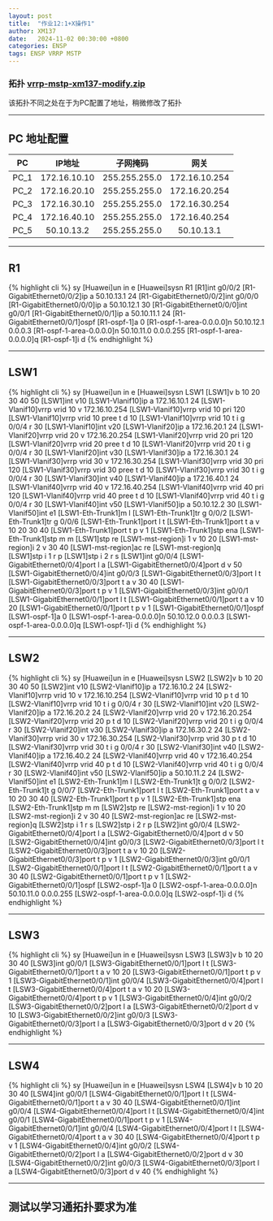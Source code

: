 ```yaml
---
layout: post
title:  "作业12:1+X操作1"
author: XM137
date:   2024-11-02 00:30:00 +0800
categories: ENSP
tags: ENSP VRRP MSTP
---
```



### 拓扑 **[vrrp-mstp-xm137-modify.zip](/assets/ENSP/20241102/vrrp-mstp-xm137-modify.zip)**
该拓扑不同之处在于为PC配置了地址，稍微修改了拓扑

---

## PC 地址配置

|     PC      |        IP地址      |      子网掩码       |        网关        |
|   :----:    |        :----:      |      :----:        |       :----:       |
|    PC_1     |     172.16.10.10   |   255.255.255.0    |   172.16.10.254    |
|    PC_2     |     172.16.20.10   |   255.255.255.0    |   172.16.20.254    |
|    PC_3     |     172.16.30.10   |   255.255.255.0    |   172.16.30.254    |
|    PC_4     |     172.16.40.10   |   255.255.255.0    |   172.16.40.254    |
|    PC_5     |      50.10.13.2    |   255.255.255.0    |     50.10.13.1     |

---

## R1
{% highlight cli %}
<Huawei>sy
[Huawei]un in e
[Huawei]sysn R1
[R1]int g0/0/2
[R1-GigabitEthernet0/0/2]ip a 50.10.13.1 24
[R1-GigabitEthernet0/0/2]int g0/0/0
[R1-GigabitEthernet0/0/0]ip a 50.10.12.1 30
[R1-GigabitEthernet0/0/0]int g0/0/1
[R1-GigabitEthernet0/0/1]ip a 50.10.11.1 24
[R1-GigabitEthernet0/0/1]ospf 
[R1-ospf-1]a 0
[R1-ospf-1-area-0.0.0.0]n 50.10.12.1 0.0.0.3
[R1-ospf-1-area-0.0.0.0]n 50.10.11.0 0.0.0.255
[R1-ospf-1-area-0.0.0.0]q
[R1-ospf-1]i d
{% endhighlight %}

---

## LSW1
{% highlight cli %}
<Huawei>sy
[Huawei]un in e
[Huawei]sysn LSW1
[LSW1]v b 10 20 30 40 50
[LSW1]int v10
[LSW1-Vlanif10]ip a 172.16.10.1 24
[LSW1-Vlanif10]vrrp vrid 10 v 172.16.10.254
[LSW1-Vlanif10]vrrp vrid 10 pri 120
[LSW1-Vlanif10]vrrp vrid 10 pree t d 10
[LSW1-Vlanif10]vrrp vrid 10 t i g 0/0/4 r 30
[LSW1-Vlanif10]int v20
[LSW1-Vlanif20]ip a 172.16.20.1 24
[LSW1-Vlanif20]vrrp vrid 20 v 172.16.20.254
[LSW1-Vlanif20]vrrp vrid 20 pri 120
[LSW1-Vlanif20]vrrp vrid 20 pree t d 10
[LSW1-Vlanif20]vrrp vrid 20 t i g 0/0/4 r 30
[LSW1-Vlanif20]int v30
[LSW1-Vlanif30]ip a 172.16.30.1 24
[LSW1-Vlanif30]vrrp vrid 30 v 172.16.30.254
[LSW1-Vlanif30]vrrp vrid 30 pri 120
[LSW1-Vlanif30]vrrp vrid 30 pree t d 10
[LSW1-Vlanif30]vrrp vrid 30 t i g 0/0/4 r 30
[LSW1-Vlanif30]int v40
[LSW1-Vlanif40]ip a 172.16.40.1 24
[LSW1-Vlanif40]vrrp vrid 40 v 172.16.40.254 
[LSW1-Vlanif40]vrrp vrid 40 pri 120
[LSW1-Vlanif40]vrrp vrid 40 pree t d 10
[LSW1-Vlanif40]vrrp vrid 40 t i g 0/0/4 r 30
[LSW1-Vlanif40]int v50
[LSW1-Vlanif50]ip a 50.10.12.2 30
[LSW1-Vlanif50]int e1
[LSW1-Eth-Trunk1]m l
[LSW1-Eth-Trunk1]tr g 0/0/2
[LSW1-Eth-Trunk1]tr g 0/0/6
[LSW1-Eth-Trunk1]port l t
[LSW1-Eth-Trunk1]port t a v 10 20 30 40
[LSW1-Eth-Trunk1]port t p v 1
[LSW1-Eth-Trunk1]stp ena
[LSW1-Eth-Trunk1]stp m m
[LSW1]stp re
[LSW1-mst-region]i 1 v 10 20
[LSW1-mst-region]i 2 v 30 40
[LSW1-mst-region]ac re
[LSW1-mst-region]q                
[LSW1]stp i 1 r p
[LSW1]stp i 2 r s
[LSW1]int g0/0/4
[LSW1-GigabitEthernet0/0/4]port l a
[LSW1-GigabitEthernet0/0/4]port d v 50
[LSW1-GigabitEthernet0/0/4]int g0/0/3
[LSW1-GigabitEthernet0/0/3]port l t
[LSW1-GigabitEthernet0/0/3]port t a v 30 40
[LSW1-GigabitEthernet0/0/3]port t p v 1
[LSW1-GigabitEthernet0/0/3]int g0/0/1
[LSW1-GigabitEthernet0/0/1]port l t
[LSW1-GigabitEthernet0/0/1]port t a v 10 20
[LSW1-GigabitEthernet0/0/1]port t p v 1
[LSW1-GigabitEthernet0/0/1]ospf 
[LSW1-ospf-1]a 0
[LSW1-ospf-1-area-0.0.0.0]n 50.10.12.0 0.0.0.3
[LSW1-ospf-1-area-0.0.0.0]q
[LSW1-ospf-1]i d
{% endhighlight %}

---

## LSW2
{% highlight cli %}
<Huawei>sy
[Huawei]un in e
[Huawei]sysn LSW2
[LSW2]v b 10 20 30 40 50
[LSW2]int v10
[LSW2-Vlanif10]ip a 172.16.10.2 24
[LSW2-Vlanif10]vrrp vrid 10 v 172.16.10.254
[LSW2-Vlanif10]vrrp vrid 10 p t d 10
[LSW2-Vlanif10]vrrp vrid 10 t i g 0/0/4 r 30
[LSW2-Vlanif10]int v20
[LSW2-Vlanif20]ip a 172.16.20.2 24
[LSW2-Vlanif20]vrrp vrid 20 v 172.16.20.254
[LSW2-Vlanif20]vrrp vrid 20 p t d 10
[LSW2-Vlanif20]vrrp vrid 20 t i g 0/0/4 r 30
[LSW2-Vlanif20]int v30
[LSW2-Vlanif30]ip a 172.16.30.2 24
[LSW2-Vlanif30]vrrp vrid 30 v 172.16.30.254
[LSW2-Vlanif30]vrrp vrid 30 p t d 10
[LSW2-Vlanif30]vrrp vrid 30 t i g 0/0/4 r 30
[LSW2-Vlanif30]int v40
[LSW2-Vlanif40]ip a 172.16.40.2 24
[LSW2-Vlanif40]vrrp vrid 40 v 172.16.40.254
[LSW2-Vlanif40]vrrp vrid 40 p t d 10
[LSW2-Vlanif40]vrrp vrid 40 t i g 0/0/4 r 30
[LSW2-Vlanif40]int v50
[LSW2-Vlanif50]ip a 50.10.11.2 24
[LSW2-Vlanif50]int e1
[LSW2-Eth-Trunk1]m l
[LSW2-Eth-Trunk1]t g 0/0/2
[LSW2-Eth-Trunk1]t g 0/0/7
[LSW2-Eth-Trunk1]port l t
[LSW2-Eth-Trunk1]port t a v 10 20 30 40
[LSW2-Eth-Trunk1]port t p v 1
[LSW2-Eth-Trunk1]stp ena
[LSW2-Eth-Trunk1]stp m m
[LSW2]stp re
[LSW2-mst-region]i 1 v 10 20
[LSW2-mst-region]i 2 v 30 40
[LSW2-mst-region]ac re
[LSW2-mst-region]q
[LSW2]stp i 1 r s
[LSW2]stp i 2 r p
[LSW2]int g0/0/4
[LSW2-GigabitEthernet0/0/4]port l a
[LSW2-GigabitEthernet0/0/4]port d v 50
[LSW2-GigabitEthernet0/0/4]int g0/0/3
[LSW2-GigabitEthernet0/0/3]port l t
[LSW2-GigabitEthernet0/0/3]port t a v 10 20
[LSW2-GigabitEthernet0/0/3]port t p v 1
[LSW2-GigabitEthernet0/0/3]int g0/0/1
[LSW2-GigabitEthernet0/0/1]port l t
[LSW2-GigabitEthernet0/0/1]port t a v 30 40
[LSW2-GigabitEthernet0/0/1]port t p v 1
[LSW2-GigabitEthernet0/0/1]ospf
[LSW2-ospf-1]a 0
[LSW2-ospf-1-area-0.0.0.0]n 50.10.11.0 0.0.0.255
[LSW2-ospf-1-area-0.0.0.0]q
[LSW2-ospf-1]i d
{% endhighlight %}

---

## LSW3
{% highlight cli %}
<Huawei>sy
[Huawei]un in e
[Huawei]sysn LSW3
[LSW3]v b 10 20 30 40
[LSW3]int g0/0/1
[LSW3-GigabitEthernet0/0/1]port l t
[LSW3-GigabitEthernet0/0/1]port t a v 10 20
[LSW3-GigabitEthernet0/0/1]port t p v 1
[LSW3-GigabitEthernet0/0/1]int g0/0/4
[LSW3-GigabitEthernet0/0/4]port l t
[LSW3-GigabitEthernet0/0/4]port t a v 10 20
[LSW3-GigabitEthernet0/0/4]port t p v 1
[LSW3-GigabitEthernet0/0/4]int g0/0/2
[LSW3-GigabitEthernet0/0/2]port l a
[LSW3-GigabitEthernet0/0/2]port d v 10
[LSW3-GigabitEthernet0/0/2]int g0/0/3
[LSW3-GigabitEthernet0/0/3]port l a
[LSW3-GigabitEthernet0/0/3]port d v 20
{% endhighlight %}

---

## LSW4
{% highlight cli %}
<Huawei>sy
[Huawei]un in e
[Huawei]sysn LSW4
[LSW4]v b 10 20 30 40
[LSW4]int g0/0/1
[LSW4-GigabitEthernet0/0/1]port l t
[LSW4-GigabitEthernet0/0/1]port t a v 30 40
[LSW4-GigabitEthernet0/0/1]int g0/0/4
[LSW4-GigabitEthernet0/0/4]port l t
[LSW4-GigabitEthernet0/0/4]int g0/0/1
[LSW4-GigabitEthernet0/0/1]port t p v 1
[LSW4-GigabitEthernet0/0/1]int g0/0/4
[LSW4-GigabitEthernet0/0/4]port l t
[LSW4-GigabitEthernet0/0/4]port t a v 30 40
[LSW4-GigabitEthernet0/0/4]port t p v 1
[LSW4-GigabitEthernet0/0/4]int g0/0/2
[LSW4-GigabitEthernet0/0/2]port l a
[LSW4-GigabitEthernet0/0/2]port d v 30
[LSW4-GigabitEthernet0/0/2]int g0/0/3
[LSW4-GigabitEthernet0/0/3]port l a
[LSW4-GigabitEthernet0/0/3]port d v 40
{% endhighlight %}

---

## 测试以学习通拓扑要求为准